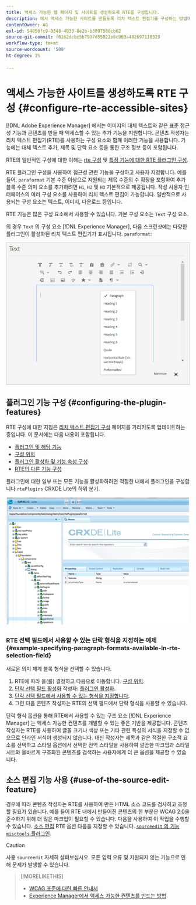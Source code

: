 ```yaml
---
title: 액세스 가능한 웹 페이지 및 사이트를 생성하도록 RTE를 구성합니다.
description: 에서 액세스 가능한 사이트를 만들도록 리치 텍스트 편집기를 구성하는 방법에 대해 알아봅니다. [!DNL Adobe Experience Manager].
contentOwner: AG
exl-id: 54050fc9-0348-4033-8e2b-b3897588cb62
source-git-commit: f6162dcbc5b7937d55922e8c963a402697110329
workflow-type: tm+mt
source-wordcount: '509'
ht-degree: 1%

---
```


# 액세스 가능한 사이트를 생성하도록 RTE 구성 {#configure-rte-accessible-sites}

[!DNL Adobe Experience Manager] 에서는 이미지의 대체 텍스트와 같은 표준 접근성 기능과 콘텐츠를 만들 때 액세스할 수 있는 추가 기능을 지원합니다. 콘텐츠 작성자는 리치 텍스트 편집기(RTE)를 사용하는 구성 요소와 함께 이러한 기능을 사용합니다. 기능에는 대체 텍스트 추가, 제목 및 단락 요소 등을 통한 구조 정보 등이 포함됩니다.

RTE의 일반적인 구성에 대한 이해는 [rte 구성](rich-text-editor.md) 및 [특정 기능에 대한 RTE 플러그인 구성](configure-rich-text-editor-plug-ins.md).

RTE 플러그인 구성을 사용하여 접근성 관련 기능을 구성하고 사용자 지정합니다. 예를 들어, `paraformat` 기본 수준 이상으로 지원되는 제목 수준의 수 확장을 포함하여 추가 블록 수준 의미 요소를 추가하려면 `H1`, `H2` 및 `H3` 기본적으로 제공됩니다. 작성 사용자 인터페이스의 여러 구성 요소를 사용하여 리치 텍스트 편집이 가능합니다. 일반적으로 사용되는 구성 요소는 텍스트, 이미지, 다운로드 등입니다.

RTE 기능은 많은 구성 요소에서 사용할 수 있습니다. 기본 구성 요소는 `Text` 구성 요소.

의 경우 `Text` 의 구성 요소 [!DNL Experience Manager], 다음 스크린샷에는 다양한 플러그인이 활성화된 리치 텍스트 편집기가 표시됩니다. `paraformat`:

![전체 화면 모드의 RTE 텍스트 구성 요소](assets/rte-toolbar-full-screen-mode.png)

## 플러그인 기능 구성 {#configuring-the-plugin-features}

RTE 구성에 대한 지침은 [리치 텍스트 편집기 구성](rich-text-editor.md) 페이지를 가리키도록 업데이트하는 중입니다. 이 문서에는 다음 내용이 포함됩니다.

* [플러그인 및 해당 기능](rich-text-editor.md#aboutplugins)
* [구성 위치](rich-text-editor.md#understand-the-configuration-paths-and-locations)
* [플러그인 활성화 및 기능 속성 구성](rich-text-editor.md#enable-rte-functionalities-by-activating-plug-ins)
* [RTE의 다른 기능 구성](rich-text-editor.md#enable-rte-functionalities-by-activating-plug-ins)

플러그인에 대한 일부 또는 모든 기능을 활성화하려면 적절한 내에서 플러그인을 구성합니다 `rtePlugins` CRXDE Lite의 하위 분기.

![rtePlugin 예를 보여 주는 CRXDE Lite](assets/example-rteplugin-crxde-lite.png)

### RTE 선택 필드에서 사용할 수 있는 단락 형식을 지정하는 예제 {#example-specifying-paragraph-formats-available-in-rte-selection-field}

새로운 의미 체계 블록 형식을 선택할 수 있습니다.

1. RTE에 따라 을(를) 결정하고 다음으로 이동합니다. [구성 위치](rich-text-editor.md#understand-the-configuration-paths-and-locations).
1. [단락 선택 필드 활성화](rich-text-editor.md) 작성자: [플러그인 활성화](rich-text-editor.md#enable-rte-functionalities-by-activating-plug-ins).
1. [단락 선택 필드에서 사용할 수 있는 형식을 지정합니다](rich-text-editor.md).
1. 그런 다음 콘텐츠 작성자는 RTE의 선택 필드에서 단락 형식을 사용할 수 있습니다.

단락 형식 옵션을 통해 RTE에서 사용할 수 있는 구조 요소 [!DNL Experience Manager] 는 액세스 가능한 컨텐츠를 개발할 수 있는 좋은 기반을 제공합니다. 콘텐츠 작성자는 RTE를 사용하여 글꼴 크기나 색상 또는 기타 관련 특성의 서식을 지정할 수 없으므로 인라인 서식이 생성되지 않습니다. 대신 작성자는 제목과 같은 적절한 구조적 요소를 선택하고 스타일 옵션에서 선택한 전역 스타일을 사용하여 깔끔한 마크업과 스타일 시트와 올바르게 구조화된 콘텐츠를 검색하는 사용자에게 더 큰 옵션을 제공할 수 있습니다.

## 소스 편집 기능 사용 {#use-of-the-source-edit-feature}

경우에 따라 콘텐츠 작성자는 RTE를 사용하여 만든 HTML 소스 코드를 검사하고 조정할 필요가 있습니다. 예를 들어 RTE 내에서 만들어진 콘텐츠의 한 부분은 WCAG 2.0을 준수하기 위해 더 많은 마크업이 필요할 수 있습니다. 다음을 사용하여 이 작업을 수행할 수 있습니다. [소스 편집](rich-text-editor.md#aboutplugins) RTE 옵션 다음을 지정할 수 있습니다. [`sourceedit` 의 기능 `misctools` 플러그인](rich-text-editor.md#aboutplugins).

>[!CAUTION]
>
>사용 `sourceedit` 자세히 살펴보십시오. 모든 입력 오류 및 지원되지 않는 기능으로 인해 문제가 발생할 수 있습니다.

<!--
TBD ENGREVIEW: Is this only applicable to Classic UI? 

## Adding Support for further HTML Elements and Attributes {#adding-support-for-additional-html-elements-and-attributes}

To further extend the accessibility features of [!DNL Experience Manager], it is possible to extend the existing components based on the RTE (such as the `Text` and `Table` components) with extra elements and attributes.

The following procedure illustrates how to extend the `Table` component with a `Caption` element that provides information about a data table to assistive technology users:

### Example: Add a caption to a table properties dialog {#example-adding-the-caption-to-the-table-properties-dialog}

In the constructor of the `TablePropertiesDialog`, add an extra text input field that is used for editing the caption. Set the `itemId` to `caption` (the DOM attribute’s name) to automatically handle its content.

In a `Table`, set the attribute to the DOM element or or remove it from the DOM element. The dialog in the `config` object passed the value. Set or remove the DOM attributes using the corresponding `CQ.form.rte.Common` methods (`com` is a shortcut for `CQ.form.rte.Common`). Using `CQ.form.rte.Common` methods avoids common pitfalls with browser implementations.

>[!NOTE]
>
>This procedure is only suitable for the classic UI.

### Step-by-step instructions {#step-by-step-instructions}

1. Start CRXDE Lite. For example: [http://localhost:4502/crx/de/](http://localhost:4502/crx/de/)

1. Copy `/libs/cq/ui/widgets/source/widgets/form/rte/commands/Table.js` to `/apps/cq/ui/widgets/source/widgets/form/rte/commands/Table.js`. Create intermediate folders if those do not exist.

1. Copy `/libs/cq/ui/widgets/source/widgets/form/rte/plugins/TablePropertiesDialog.js` to `/apps/cq/ui/widgets/source/widgets/form/rte/plugins/TablePropertiesDialog.js`.

1. Open `/apps/cq/ui/widgets/source/widgets/form/rte/plugins/TablePropertiesDialog.js` file to edit.

1. In the `constructor` method, before the mention of `var dialogRef = this;`, add the following code:

   ```javascript
   editItems.push({
       "itemId": "caption",
       "name": "caption",
       "xtype": "textfield",
       "fieldLabel": CQ.I18n.getMessage("Caption"),
       "value": (this.table && this.table.caption ? this.table.caption.textContent : "")
   });
   ```

1. Open `/apps/cq/ui/widgets/source/widgets/form/rte/commands/Table.js` file.

1. Add the following code at the end of the `transferConfigToTable` method:

   ```javascript
   /**
    * Adds Caption Element
   */
   var captionElement;
   if (dom.firstChild && dom.firstChild.tagName.toLowerCase() == "caption")
   {
      captionElement = dom.firstChild;
   }
   if (config.caption)
   {
       var captionTextNode = document.createTextNode(config.caption)
       if (captionElement)
       {
          dom.replaceNode(captionElement.firstChild,captionTextNode);
       } else
       {
           captionElement = document.createElement("caption");
           captionElement.appendChild(captionTextNode);
           if (dom.childNodes.length>0)
           {
              dom.insertBefore(captionElement, dom.firstChild);
           } else
           {
              dom.appendChild(captionElement);
           }
       }
   } else if (captionElement)
   {
     dom.removeChild(captionElement);
   }
   ```

1. To save your changes, click **[!UICONTROL Save All]**.

## Best practices and limitations {#best-practices-limitations-tips}

* A plain text field is not the only type of input allowed for the value of the caption element. You can use any ExtJS widget, that provides the caption’s value through its `getValue()` method.
* To add editing capabilities for more elements and attributes, ensure that:

  * The `itemId` property for each corresponding field is set to the name of the appropriate DOM attribute (`TablePropertiesDialog`).
  * The attribute is set and/or removed on the DOM element explicitly (`Table`).
-->

>[!MORELIKETHIS]
>
>* [WCAG 표준에 대한 빠른 안내서](/help/compliance/accessibility/quick-guide-wcag.md)
>* [Experience Manager에서 액세스 가능한 컨텐츠를 만드는 방법](/help/sites-cloud/authoring/page-editor/accessible-content.md)
